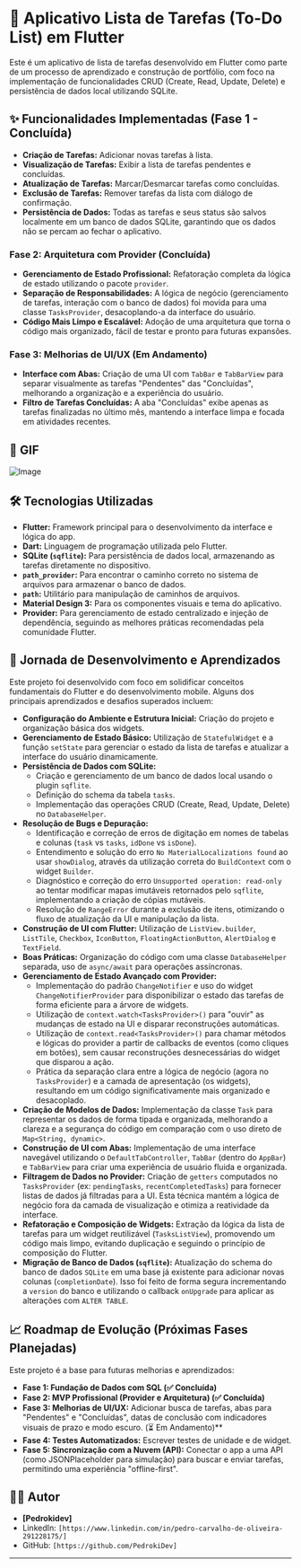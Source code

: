 # 📝 Aplicativo Lista de Tarefas (To-Do List) em Flutter

Este é um aplicativo de lista de tarefas desenvolvido em Flutter como parte de um processo de aprendizado e construção de portfólio, com foco na implementação de funcionalidades CRUD (Create, Read, Update, Delete) e persistência de dados local utilizando SQLite.

## ✨ Funcionalidades Implementadas (Fase 1 - Concluída)

* **Criação de Tarefas:** Adicionar novas tarefas à lista.
* **Visualização de Tarefas:** Exibir a lista de tarefas pendentes e concluídas.
* **Atualização de Tarefas:** Marcar/Desmarcar tarefas como concluídas.
* **Exclusão de Tarefas:** Remover tarefas da lista com diálogo de confirmação.
* **Persistência de Dados:** Todas as tarefas e seus status são salvos localmente em um banco de dados SQLite, garantindo que os dados não se percam ao fechar o aplicativo.


### Fase 2: Arquitetura com Provider (Concluída)
  * **Gerenciamento de Estado Profissional:** Refatoração completa da lógica de estado utilizando o pacote `provider`.
  * **Separação de Responsabilidades:** A lógica de negócio (gerenciamento de tarefas, interação com o banco de dados) foi movida para uma classe `TasksProvider`, desacoplando-a da interface do usuário.
  * **Código Mais Limpo e Escalável:** Adoção de uma arquitetura que torna o código mais organizado, fácil de testar e pronto para futuras expansões.

### Fase 3: Melhorias de UI/UX (Em Andamento)
* **Interface com Abas:** Criação de uma UI com `TabBar` e `TabBarView` para separar visualmente as tarefas "Pendentes" das "Concluídas", melhorando a organização e a experiência do usuário.
* **Filtro de Tarefas Concluídas:** A aba "Concluídas" exibe apenas as tarefas finalizadas no último mês, mantendo a interface limpa e focada em atividades recentes.

## 📸 GIF

![Image](https://github.com/user-attachments/assets/612d0443-76d3-4627-b25e-47269868772d)

## 🛠️ Tecnologias Utilizadas

* **Flutter:** Framework principal para o desenvolvimento da interface e lógica do app.
* **Dart:** Linguagem de programação utilizada pelo Flutter.
* **SQLite (`sqflite`):** Para persistência de dados local, armazenando as tarefas diretamente no dispositivo.
* **`path_provider`:** Para encontrar o caminho correto no sistema de arquivos para armazenar o banco de dados.
* **`path`:** Utilitário para manipulação de caminhos de arquivos.
* **Material Design 3:** Para os componentes visuais e tema do aplicativo.
* **Provider:** Para gerenciamento de estado centralizado e injeção de dependência, seguindo as melhores práticas recomendadas pela comunidade Flutter.

## 🚀 Jornada de Desenvolvimento e Aprendizados

Este projeto foi desenvolvido com foco em solidificar conceitos fundamentais do Flutter e do desenvolvimento mobile. Alguns dos principais aprendizados e desafios superados incluem:

* **Configuração do Ambiente e Estrutura Inicial:** Criação do projeto e organização básica dos widgets.
* **Gerenciamento de Estado Básico:** Utilização de `StatefulWidget` e a função `setState` para gerenciar o estado da lista de tarefas e atualizar a interface do usuário dinamicamente.
* **Persistência de Dados com SQLite:**
    * Criação e gerenciamento de um banco de dados local usando o plugin `sqflite`.
    * Definição do schema da tabela `tasks`.
    * Implementação das operações CRUD (Create, Read, Update, Delete) no `DatabaseHelper`.
* **Resolução de Bugs e Depuração:**
    * Identificação e correção de erros de digitação em nomes de tabelas e colunas (`task` vs `tasks`, `idDone` vs `isDone`).
    * Entendimento e solução do erro `No MaterialLocalizations found` ao usar `showDialog`, através da utilização correta do `BuildContext` com o widget `Builder`.
    * Diagnóstico e correção do erro `Unsupported operation: read-only` ao tentar modificar mapas imutáveis retornados pelo `sqflite`, implementando a criação de cópias mutáveis.
    * Resolução de `RangeError` durante a exclusão de itens, otimizando o fluxo de atualização da UI e manipulação da lista.
* **Construção de UI com Flutter:** Utilização de `ListView.builder`, `ListTile`, `Checkbox`, `IconButton`, `FloatingActionButton`, `AlertDialog` e `TextField`.
* **Boas Práticas:** Organização do código com uma classe `DatabaseHelper` separada, uso de `async/await` para operações assíncronas.
* **Gerenciamento de Estado Avançado com Provider:**
  * Implementação do padrão `ChangeNotifier` e uso do widget `ChangeNotifierProvider` para disponibilizar o estado das tarefas de forma eficiente para a árvore de widgets.
  * Utilização de `context.watch<TasksProvider>()` para "ouvir" as mudanças de estado na UI e disparar reconstruções automáticas.
  * Utilização de `context.read<TasksProvider>()` para chamar métodos e lógicas do provider a partir de callbacks de eventos (como cliques em botões), sem causar reconstruções desnecessárias do widget que disparou a ação.
  * Prática da separação clara entre a lógica de negócio (agora no `TasksProvider`) e a camada de apresentação (os widgets), resultando em um código significativamente mais organizado e desacoplado.
* **Criação de Modelos de Dados:** Implementação da classe `Task` para representar os dados de forma tipada e organizada, melhorando a clareza e a segurança do código em comparação com o uso direto de `Map<String, dynamic>`.
* **Construção de UI com Abas:** Implementação de uma interface navegável utilizando o `DefaultTabController`, `TabBar` (dentro do `AppBar`) e `TabBarView` para criar uma experiência de usuário fluida e organizada.
* **Filtragem de Dados no Provider:** Criação de `getters` computados no `TasksProvider` (ex: `pendingTasks`, `recentCompletedTasks`) para fornecer listas de dados já filtradas para a UI. Esta técnica mantém a lógica de negócio fora da camada de visualização e otimiza a reatividade da interface.
* **Refatoração e Composição de Widgets:** Extração da lógica da lista de tarefas para um widget reutilizável (`TasksListView`), promovendo um código mais limpo, evitando duplicação e seguindo o princípio de composição do Flutter.
* **Migração de Banco de Dados (`sqflite`):** Atualização do schema do banco de dados `SQLite` em uma base já existente para adicionar novas colunas (`completionDate`). Isso foi feito de forma segura incrementando a `version` do banco e utilizando o callback `onUpgrade` para aplicar as alterações com `ALTER TABLE`.

## 📈 Roadmap de Evolução (Próximas Fases Planejadas)

Este projeto é a base para futuras melhorias e aprendizados:

* **Fase 1: Fundação de Dados com SQL (✅ Concluída)**
* **Fase 2: MVP Profissional (Provider e Arquitetura) (✅ Concluída)**
* **Fase 3: Melhorias de UI/UX:** Adicionar busca de tarefas, abas para "Pendentes" e "Concluídas", datas de conclusão com indicadores visuais de prazo e modo escuro. (⏳ Em Andamento)**
* **Fase 4: Testes Automatizados:** Escrever testes de unidade e de widget.
* **Fase 5: Sincronização com a Nuvem (API):** Conectar o app a uma API (como JSONPlaceholder para simulação) para buscar e enviar tarefas, permitindo uma experiência "offline-first".

## 👨‍💻 Autor

* **[Pedrokidev]**
* LinkedIn: `[https://www.linkedin.com/in/pedro-carvalho-de-oliveira-291228175/]`
* GitHub: `[https://github.com/PedrokiDev]`

---
